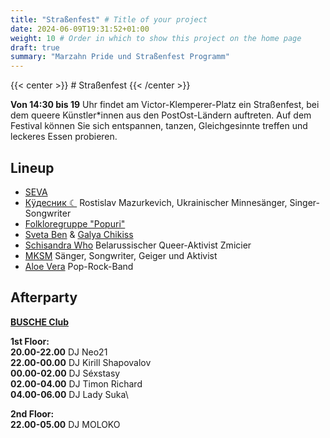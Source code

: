 ```yaml
---
title: "Straßenfest" # Title of your project
date: 2024-06-09T19:31:52+01:00
weight: 10 # Order in which to show this project on the home page
draft: true
summary: "Marzahn Pride und Straßenfest Programm"
---
```


{{< center >}} # Straßenfest {{< /center >}}

**Von 14:30 bis 19** Uhr findet am Victor-Klemperer-Platz ein Straßenfest, bei dem queere Künstler\*innen aus den PostOst-Ländern auftreten. 
Auf dem Festival können Sie sich entspannen, tanzen, Gleichgesinnte treffen und leckeres Essen probieren.

## Lineup 
* [SEVA](https://www.instagram.com/sevagramm)
* [Кÿдесник ☾](https://www.instagram.com/kudesnikmusic/) Rostislav Mazurkevich, Ukrainischer Minnesänger, Singer-Songwriter
* [Folkloregruppe "Popuri"](https://www.facebook.com/share/wtyEmn7yB4ochgXq/)
* [Sveta Ben](https://www.instagram.com/chikissecrets) & [Galya Chikiss](https://www.instagram.com/sveta.ben)
* [Schisandra Who](https://instagram.com/schisandra.who) Belarussischer Queer-Aktivist Zmicier
* [MKSM](https://www.instagram.com/mksm.music) Sänger, Songwriter, Geiger und Aktivist
* [Aloe Vera](https://www.instagram.com/aloeband/) Pop-Rock-Band
 

## Afterparty
**[BUSCHE Club](https://maps.app.goo.gl/pyHfXjk4eZbBC8Gy7)**

**1st Floor:**\
**20.00-22.00** DJ Neo21 \
**22.00-00.00** DJ Kirill Shapovalov\
**00.00-02.00** DJ Séxstasy\
**02.00-04.00** DJ Timon Richard\
**04.00-06.00** DJ Lady Suka\

**2nd Floor:**\
**22.00-05.00** DJ MOLOKO





